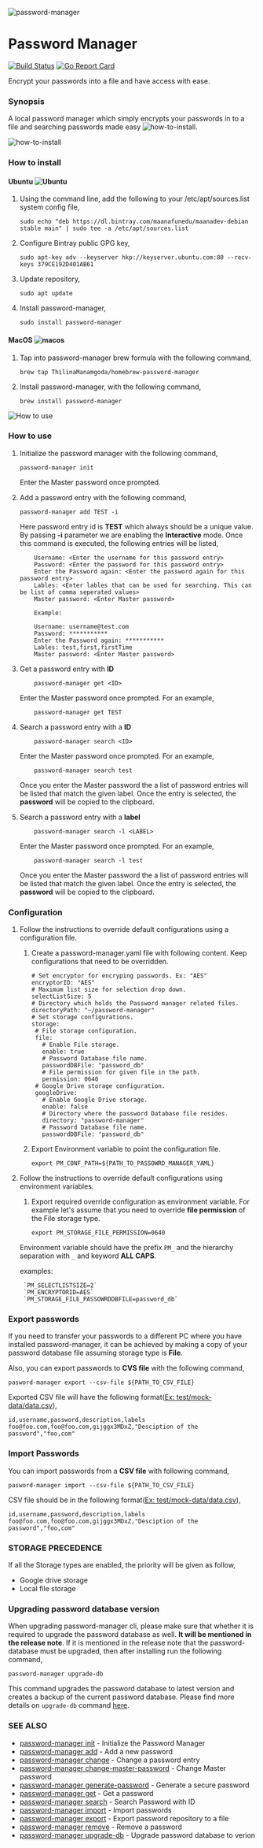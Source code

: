 ![password-manager](resources/logo.png) 
# Password Manager

[![Build Status](https://travis-ci.com/ThilinaManamgoda/password-manager.svg?branch=master)](https://travis-ci.com/ThilinaManamgoda/password-manager) [![Go Report Card](https://goreportcard.com/badge/github.com/ThilinaManamgoda/password-manager)](https://goreportcard.com/report/github.com/ThilinaManamgoda/password-manager)

Encrypt your passwords into a file and have access with ease.
### Synopsis

A local password manager which simply encrypts your passwords in to a file and searching passwords made easy ![how-to-install](resources/exclamation-mark.png).

![how-to-install](resources/instalation.png) 
### How to install

#### Ubuntu ![Ubuntu](resources/linux.png)

1. Using the command line, add the following to your /etc/apt/sources.list system config file,

    `sudo echo "deb https://dl.bintray.com/maanafunedu/maanadev-debian stable main" | sudo tee -a /etc/apt/sources.list`
1. Configure Bintray public GPG key,

    `sudo apt-key adv --keyserver hkp://keyserver.ubuntu.com:80 --recv-keys 379CE192D401AB61`
1. Update repository,   
      
     ```sudo apt update```
1. Install password-manager, 
 
    ```sudo install password-manager```

#### MacOS ![macos](resources/macos.png)

1. Tap into password-manager brew formula with the following command,
        
     ```brew tap ThilinaManamgoda/homebrew-password-manager```
1. Install password-manager, with the following command,  
       
     ```brew install password-manager```
     
![How to use](resources/how-to-use.png)   
### How to use

1. Initialize the password manager with the following command,
    ```$xslt
    password-manager init
    ```
    Enter the Master password once prompted.
    
2. Add a password entry with the following command,
    ```$xslt
    password-manager add TEST -i
    ```
    Here password entry id is **TEST** which always should be a unique value. By passing **-i** parameter we are enabling
    the **Interactive** mode. Once this command is executed, the following entries will be listed,
    
    ```$xslt
        Username: <Enter the username for this password entry>
        Password: <Enter the password for this password entry>
        Enter the Password again: <Enter the password again for this password entry>
        Lables: <Enter lables that can be used for searching. This can be list of comma seperated values>
        Master password: <Enter Master password>
        
        Example:
        
        Username: username@test.com
        Password: ***********
        Enter the Password again: ***********
        Lables: test,first,firstTime
        Master password: <Enter Master password>
    ```

1. Get a password entry with **ID**
    ```$xslt
        password-manager get <ID> 
    ```     
    Enter the Master password once prompted. For an example,
    ```$xslt
        password-manager get TEST
    ```
1. Search a password entry with a **ID**
    ```$xslt
        password-manager search <ID>
    ```
    Enter the Master password once prompted. For an example,
    ```$xslt
        password-manager search test
    ```
    Once you enter the Master password the a list of password entries will be listed that match the given label. Once the entry is selected, the **password** will be copied to the clipboard.
     
1. Search a password entry with a **label**
    ```$xslt
        password-manager search -l <LABEL>
    ```
    Enter the Master password once prompted. For an example,
    ```$xslt
        password-manager search -l test
    ```
    Once you enter the Master password the a list of password entries will be listed that match the given label. Once the entry is selected, the **password** will be copied to the clipboard.
 
### Configuration

1. Follow the instructions to override default configurations using a configuration file.

    1. Create a password-manager.yaml file with following content. Keep configurations that need to be overridden. 
        ```$xslt
       # Set encryptor for encryping passwords. Ex: "AES"
       encryptorID: "AES"
       # Maximum list size for selection drop down.
       selectListSize: 5
       # Directory which holds the Password manager related files.
       directoryPath: "~/password-manager"
       # Set storage configurations.
       storage:
         # File storage configuration.
         file:
           # Enable File storage.
           enable: true
           # Password Database file name.
           passwordDBFile: "password_db"
           # File permission for given file in the path.
           permission: 0640
         # Google Drive storage configuration.
         googleDrive:
           # Enable Google Drive storage.
           enable: false
           # Directory where the password Database file resides.
           directory: "password-manager"
           # Password Database file name.
           passwordDBFile: "password_db"    
        ```
        
    1. Export Environment variable to point the configuration file.
    
        `export PM_CONF_PATH=${PATH_TO_PASSOWRD_MANAGER_YAML}`
1. Follow the instructions to override default configurations using environment variables.
    1. Export required override configuration as environment variable. For example let's assume that you need 
    to override **file permission** of the File storage type. 
        ```$xslt
        export PM_STORAGE_FILE_PERMISSION=0640
        ```   
     Environment variable should have the prefix `PM_` and the hierarchy separation with `_` and keyword **ALL CAPS**.
    
     examples:
    
        `PM_SELECTLISTSIZE=2`
        `PM_ENCRYPTORID=AES`
        `PM_STORAGE_FILE_PASSOWRDDBFILE=password_db`
### Export passwords
If you need to transfer your passwords to a different PC where you have installed password-manager, 
it can be achieved by making a copy of your password database file assuming storage type is **File**. 

Also, you can export passwords to **CVS file** with the following command,
```$xslt
pasword-manager export --csv-file ${PATH_TO_CSV_FILE}
```

Exported CSV file will have the following format([Ex: test/mock-data/data.csv](test/mock-data/data.csv)),
```$xslt
id,username,password,description,labels
foo@foo.com,foo@foo.com,gijggx3MDxZ,"Desciption of the password","foo,com"
```
   
### Import Passwords
You can import passwords from a **CSV file** with following command,

```$xslt
pasword-manager import --csv-file ${PATH_TO_CSV_FILE}
```

CSV file should be in the following format([Ex: test/mock-data/data.csv](test/mock-data/data.csv)),
```$xslt
id,username,password,description,labels
foo@foo.com,foo@foo.com,gijggx3MDxZ,"Desciption of the password","foo,com"
```
### STORAGE PRECEDENCE
If all the Storage types are enabled, the priority will be given as follow,

* Google drive storage
* Local file storage
 
### Upgrading password database version 
When upgrading password-manager cli, please make sure that whether it is required to upgrade the password database as well.
**It will be mentioned in the release note**. If it is mentioned in the release note that the password-database must be upgraded,
 then after installing run the following command,
  
`password-manager upgrade-db`


This command upgrades the password database to latest version and creates a backup of the current password database. 
Please find more details on `upgrade-db` command [here](doc/password-manager_upgrade-db.md).

### SEE ALSO

* [password-manager init](doc/password-manager_init.md)	 - Initialize the Password Manager
* [password-manager add](doc/password-manager_add.md)	 - Add a new password
* [password-manager change](doc/password-manager_change.md)	 - Change a password entry
* [password-manager change-master-password](doc/password-manager_change-master-password.md)	 - Change Master password
* [password-manager generate-password](doc/password-manager_generate-password.md)	 - Generate a secure password
* [password-manager get](doc/password-manager_get.md)	 - Get a password
* [password-manager search](doc/password-manager_search.md)	 - Search Password with ID
* [password-manager import](doc/password-manager_import.md)	 - Import passwords
* [password-manager export](doc/password-manager_export.md)	 - Export password repository to a file
* [password-manager remove](doc/password-manager_remove.md)	 - Remove a password
* [password-manager upgrade-db](doc/password-manager_upgrade-db.md)	 - Upgrade password database to verion 



